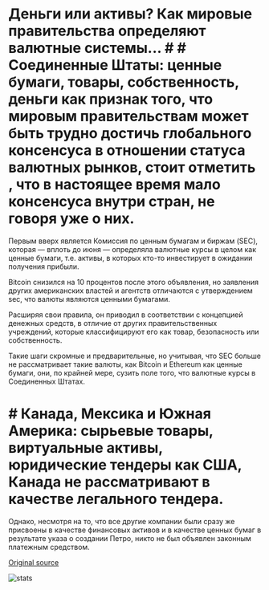 # Деньги или активы? Как мировые правительства определяют валютные системы... # # Соединенные Штаты: ценные бумаги, товары, собственность, деньги как признак того, что мировым правительствам может быть трудно достичь глобального консенсуса в отношении статуса валютных рынков, стоит отметить , что в настоящее время мало консенсуса внутри стран, не говоря уже о них.

Первым вверх является Комиссия по ценным бумагам и биржам (SEC), которая — вплоть до июня — определяла валютные курсы в целом как ценные бумаги, т.е. активы, в которых кто-то инвестирует в ожидании получения прибыли.

Bitcoin снизился на 10 процентов после этого объявления, но заявления других американских властей и агентств отличаются с утверждением sec, что валюты являются ценными бумагами.

Расширяя свои правила, он приводил в соответствии с концепцией денежных средств, в отличие от других правительственных учреждений, которые классифицируют его как товар, безопасность или собственность.

Такие шаги скромные и предварительные, но учитывая, что SEC больше не рассматривает такие валюты, как Bitcoin и Ethereum как ценные бумаги, они, по крайней мере, сузить поле того, что валютные курсы в Соединенных Штатах.

# # Канада, Мексика и Южная Америка: сырьевые товары, виртуальные активы, юридические тендеры как США, Канада не рассматривают в качестве легального тендера.

Однако, несмотря на то, что все другие компании были сразу же присвоены в качестве финансовых активов и в качестве ценных бумаг в результате указа о создании Петро, никто не был объявлен законным платежным средством.

[Original source](https://cointelegraph.com/news/money-or-assets-how-world-governments-define-cryptocurrencies)

![stats](https://c.statcounter.com/11760860/0/a89fa40b/1/ "stats")